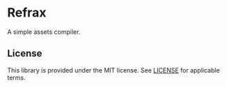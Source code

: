 # Refrax

A simple assets compiler.




## License

This library is provided under the MIT license. See [LICENSE](LICENSE) for applicable terms.
